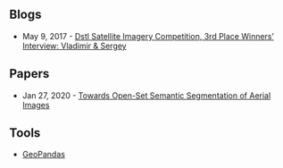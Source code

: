 ## Blogs
- May 9, 2017 - [Dstl Satellite Imagery Competition, 3rd Place Winners’ Interview: Vladimir & Sergey](https://medium.com/kaggle-blog/dstl-satellite-imagery-competition-3rd-place-winners-interview-vladimir-sergey-6f6ca776fdea)

## Papers
- Jan 27, 2020 - [Towards Open-Set Semantic Segmentation of Aerial Images](https://arxiv.org/abs/2001.10063)

## Tools
- [GeoPandas](https://geopandas.readthedocs.io/en/latest/gallery/plot_clip.html)